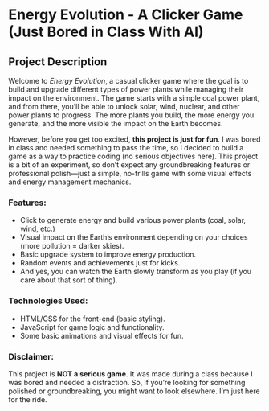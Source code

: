 # **Energy Evolution - A Clicker Game (Just Bored in Class With AI)**

## **Project Description**

Welcome to *Energy Evolution*, a casual clicker game where the goal is to build and upgrade different types of power plants while managing their impact on the environment. The game starts with a simple coal power plant, and from there, you’ll be able to unlock solar, wind, nuclear, and other power plants to progress. The more plants you build, the more energy you generate, and the more visible the impact on the Earth becomes.

However, before you get too excited, **this project is just for fun**. I was bored in class and needed something to pass the time, so I decided to build a game as a way to practice coding (no serious objectives here). This project is a bit of an experiment, so don’t expect any groundbreaking features or professional polish—just a simple, no-frills game with some visual effects and energy management mechanics.

### **Features:**
- Click to generate energy and build various power plants (coal, solar, wind, etc.)
- Visual impact on the Earth’s environment depending on your choices (more pollution = darker skies).
- Basic upgrade system to improve energy production.
- Random events and achievements just for kicks.
- And yes, you can watch the Earth slowly transform as you play (if you care about that sort of thing).

### **Technologies Used:**
- HTML/CSS for the front-end (basic styling).
- JavaScript for game logic and functionality.
- Some basic animations and visual effects for fun.

### **Disclaimer:**
This project is **NOT a serious game**. It was made during a class because I was bored and needed a distraction. So, if you’re looking for something polished or groundbreaking, you might want to look elsewhere. I’m just here for the ride.
